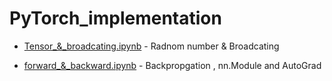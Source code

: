 # PyTorch_implementation

- [Tensor_&_broadcating.ipynb](Tensor_&_broadcating.ipynb)   - Radnom number & Broadcating 

- [forward_&_backward.ipynb](forward_&_backward.ipynb)   - Backpropgation , nn.Module and AutoGrad
